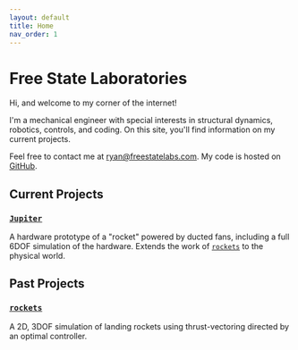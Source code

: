 ```yaml
---
layout: default
title: Home
nav_order: 1
--- 
```


# Free State Laboratories

Hi, and welcome to my corner of the internet!  

I'm a mechanical engineer with special interests in structural dynamics, robotics, controls, and coding. On this site, you'll find information on my current projects.  

Feel free to contact me at [ryan@freestatelabs.com](mailto:ryan@freestatelabs.com). My code is hosted on [GitHub](https://github.com/freestatelabs).

## Current Projects
### [`Jupiter`](/jupiter/)
A hardware prototype of a "rocket" powered by ducted fans, including a full 6DOF simulation of the hardware. Extends the work of [`rockets`](/rockets/) to the physical world.

## Past Projects
### [`rockets`](/rockets/)
A 2D, 3DOF simulation of landing rockets using thrust-vectoring directed by an optimal controller.
